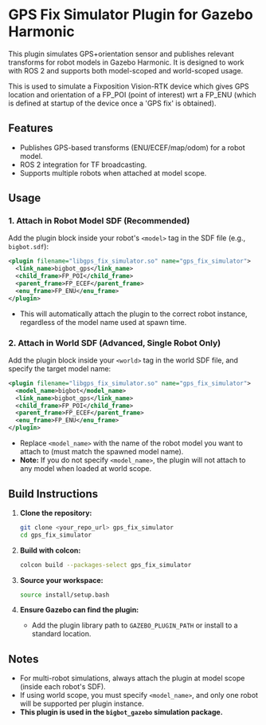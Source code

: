 # GPS Fix Simulator Plugin for Gazebo Harmonic

This plugin simulates GPS+orientation sensor and publishes relevant transforms for robot models in Gazebo Harmonic. It is designed to work with ROS 2 and supports both model-scoped and world-scoped usage.

This is used to simulate a Fixposition Vision-RTK device which gives GPS location and orientation of a FP_POI (point of interest) wrt a FP_ENU (which is defined at startup of the device once a 'GPS fix' is obtained).

## Features

- Publishes GPS-based transforms (ENU/ECEF/map/odom) for a robot model.
- ROS 2 integration for TF broadcasting.
- Supports multiple robots when attached at model scope.

## Usage

### 1. Attach in Robot Model SDF (Recommended)

Add the plugin block inside your robot's `<model>` tag in the SDF file (e.g., `bigbot.sdf`):

```xml
<plugin filename="libgps_fix_simulator.so" name="gps_fix_simulator">
  <link_name>bigbot_gps</link_name>
  <child_frame>FP_POI</child_frame>
  <parent_frame>FP_ECEF</parent_frame>
  <enu_frame>FP_ENU</enu_frame>
</plugin>
```

- This will automatically attach the plugin to the correct robot instance, regardless of the model name used at spawn time.

### 2. Attach in World SDF (Advanced, Single Robot Only)

Add the plugin block inside your `<world>` tag in the world SDF file, and specify the target model name:

```xml
<plugin filename="libgps_fix_simulator.so" name="gps_fix_simulator">
  <model_name>bigbot</model_name>
  <link_name>bigbot_gps</link_name>
  <child_frame>FP_POI</child_frame>
  <parent_frame>FP_ECEF</parent_frame>
  <enu_frame>FP_ENU</enu_frame>
</plugin>
```

- Replace `<model_name>` with the name of the robot model you want to attach to (must match the spawned model name).
- **Note:** If you do not specify `<model_name>`, the plugin will not attach to any model when loaded at world scope.

## Build Instructions

1. **Clone the repository:**
   ```bash
   git clone <your_repo_url> gps_fix_simulator
   cd gps_fix_simulator
   ```

2. **Build with colcon:**
   ```bash
   colcon build --packages-select gps_fix_simulator
   ```

3. **Source your workspace:**
   ```bash
   source install/setup.bash
   ```

4. **Ensure Gazebo can find the plugin:**
   - Add the plugin library path to `GAZEBO_PLUGIN_PATH` or install to a standard location.

## Notes

- For multi-robot simulations, always attach the plugin at model scope (inside each robot's SDF).
- If using world scope, you must specify `<model_name>`, and only one robot will be supported per plugin instance.
- **This plugin is used in the `bigbot_gazebo` simulation package.**


